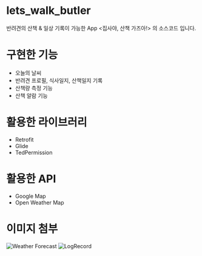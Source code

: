 # lets_walk_butler
반려견의 산책 &amp; 일상 기록이 가능한 App <집사야, 산책 가즈아!> 의 소스코드 입니다.

# 구현한 기능

- 오늘의 날씨
- 반려견 프로필, 식사일지, 산책일지 기록
- 산책량 측정 기능
- 산책 알람 기능

# 활용한 라이브러리

- Retrofit
- Glide
- TedPermission

# 활용한 API

- Google Map
- Open Weather Map

# 이미지 첨부

![Weather Forecast](https://user-images.githubusercontent.com/75523999/106118903-f4cd8e00-6197-11eb-893d-bed34e217ce1.JPG)
![LogRecord](https://user-images.githubusercontent.com/75523999/106119664-cb613200-6198-11eb-8cf0-fc1332a334ca.JPG)
